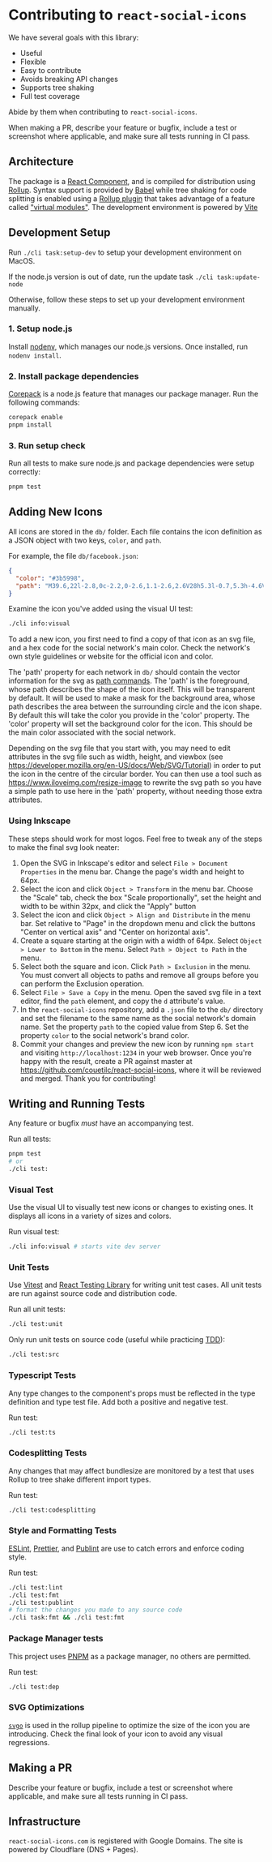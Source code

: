 # Contributing to `react-social-icons`

We have several goals with this library:

- Useful
- Flexible
- Easy to contribute
- Avoids breaking API changes
- Supports tree shaking
- Full test coverage

Abide by them when contributing to `react-social-icons`.

When making a PR, describe your feature or bugfix, include a test or screenshot
where applicable, and make sure all tests running in CI pass.

## Architecture

The package is a [React
Component](https://react.dev/learn/your-first-component), and is compiled for
distribution using [Rollup](https://rollupjs.org/). Syntax support is provided
by [Babel](https://babeljs.io/) while tree shaking for code splitting is
enabled using a [Rollup plugin](https://rollupjs.org/plugin-development/) that
takes advantage of a feature called ["virtual modules"](rollup-plugin-social-icons.js). The development
environment is powered by [Vite](https://vitejs.dev/)

## Development Setup

Run `./cli task:setup-dev` to setup your development environment on MacOS.

If the node.js version is out of date, run the update task `./cli task:update-node`

Otherwise, follow these steps to set up your development environment manually.

### 1. Setup node.js

Install [nodenv](https://github.com/nodenv/nodenv), which manages our node.js
versions. Once installed, run `nodenv install`.

### 2. Install package dependencies

[Corepack](https://nodejs.org/api/corepack.html) is a node.js feature that
manages our package manager. Run the following commands:

```sh
corepack enable
pnpm install
```

### 3. Run setup check

Run all tests to make sure node.js and package dependencies were setup correctly:

```sh
pnpm test
```

## Adding New Icons

All icons are stored in the `db/` folder. Each file contains the icon definition
as a JSON object with two keys, `color`, and `path`.

For example, the file `db/facebook.json`:

```json
{
  "color": "#3b5998",
  "path": "M39.6,22l-2.8,0c-2.2,0-2.6,1.1-2.6,2.6V28h5.3l-0.7,5.3h-4.6V47h-5.5V33.3H24V28h4.6V24 c0-4.6,2.8-7,6.9-7c2,0,3.6,0.1,4.1,0.2V22z"
}
```

Examine the icon you've added using the visual UI test:

```sh
./cli info:visual
```

To add a new icon, you first need to find a copy of that icon as an svg file,
and a hex code for the social network's main color.  Check the network's own
style guidelines or website for the official icon and color.

The 'path' property for each network in `db/` should contain the vector
information for the svg as [path
commands](https://developer.mozilla.org/en-US/docs/Web/SVG/Attribute/d#path_commands).
The 'path' is the foreground, whose path describes the shape of the icon
itself. This will be transparent by default. It will be used to make a mask for
the background area, whose path describes the area between the surrounding
circle and the icon shape. By default this will take the color you provide in
the 'color' property.  The 'color' property will set the background color for
the icon. This should be the main color associated with the social network.

Depending on the svg file that you start with, you may need to edit attributes
in the svg file such as width, height, and viewbox (see
https://developer.mozilla.org/en-US/docs/Web/SVG/Tutorial) in order to put the
icon in the centre of the circular border. You can then use a tool such as
https://www.iloveimg.com/resize-image to rewrite the svg path so you have a
simple path to use here in the 'path' property, without needing those extra
attributes.

### Using Inkscape

These steps should work for most logos. Feel free to tweak any of the steps to
make the final svg look neater:

1. Open the SVG in Inkscape's editor and select `File > Document Properties` in
   the menu bar.  Change the page's width and height to 64px.
2. Select the icon and click `Object > Transform` in the menu bar. Choose the
   "Scale" tab, check the box "Scale proportionally", set the height and width
   to be within 32px, and click the "Apply" button
3. Select the icon and click `Object > Align and Distribute` in the menu bar.
   Set relative to "Page" in the dropdown menu and click the buttons "Center on
   vertical axis" and "Center on horizontal axis".
4. Create a square starting at the origin with a width of 64px. Select
   `Object > Lower to Bottom` in the menu. Select `Path > Object to Path` in
   the menu.
5. Select both the square and icon. Click `Path > Exclusion` in the menu. You
   must convert all objects to paths and remove all groups before you can
   perform the Exclusion operation.
6. Select `File > Save a Copy` in the menu. Open the saved svg file in a text
   editor, find the `path` element, and copy the `d` attribute's value.
7. In the `react-social-icons` repository, add a `.json` file to the `db/`
   directory and set the filename to the  same name as the social network's
   domain name. Set the property `path` to the copied value from Step 6. Set
   the property `color` to the social network's brand color.
8. Commit your changes and preview the new icon by running `npm start` and
   visiting `http://localhost:1234` in your web browser. Once you're happy with
   the result, create a PR against master at
   https://github.com/couetilc/react-social-icons, where it will be reviewed
   and merged. Thank you for contributing!

## Writing and Running Tests

Any feature or bugfix _must_ have an accompanying test.

Run all tests:
```sh
pnpm test
# or
./cli test:
```

### Visual Test

Use the visual UI to visually test new icons or changes to existing ones.
It displays all icons in a variety of sizes and colors.

Run visual test:
```sh
./cli info:visual # starts vite dev server
```

### Unit Tests

Use [Vitest](https://vitest.dev/) and [React Testing
Library](https://testing-library.com/docs/react-testing-library/intro/) for
writing unit test cases. All unit tests are run against source code and
distribution code.

Run all unit tests:
```sh
./cli test:unit
```

Only run unit tests on source code (useful while practicing
[TDD](https://en.wikipedia.org/wiki/Test-driven_development)):
```sh
./cli test:src
```

### Typescript Tests

Any type changes to the component's props must be reflected in the type
definition and type test file. Add both a positive and negative test.

Run test:
```sh
./cli test:ts
```

### Codesplitting Tests

Any changes that may affect bundlesize are monitored by a test that uses Rollup
to tree shake different import types.

Run test:
```sh
./cli test:codesplitting
```

### Style and Formatting Tests

[ESLint](https://eslint.org/), [Prettier](https://prettier.io/), and
[Publint](https://github.com/bluwy/publint) are use to catch errors and enforce
coding style.

Run test:
```sh
./cli test:lint
./cli test:fmt
./cli test:publint
# format the changes you made to any source code
./cli task:fmt && ./cli test:fmt
```

### Package Manager tests

This project uses [PNPM](https://pnpm.io/) as a package manager, no others are
permitted.

Run test:
```sh
./cli test:dep
```

### SVG Optimizations

[`svgo`](https://github.com/svg/svgo) is used in the rollup pipeline to
optimize the size of the icon you are introducing. Check the final look of your
icon to avoid any visual regressions.

## Making a PR

Describe your feature or bugfix, include a test or screenshot where applicable,
and make sure all tests running in CI pass.

## Infrastructure

`react-social-icons.com` is registered with Google Domains. The site is powered
by Cloudflare (DNS + Pages).
